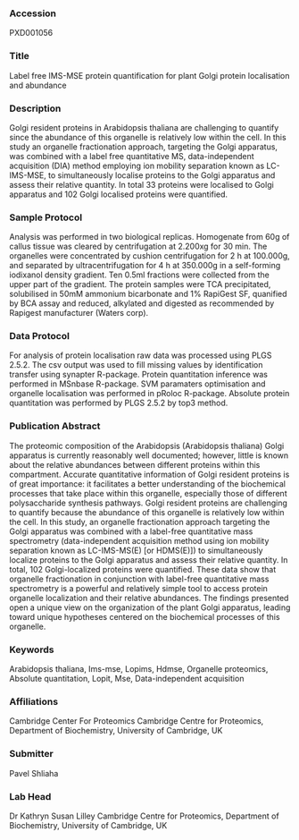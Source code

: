 ### Accession
PXD001056

### Title
Label free IMS-MSE protein quantification for plant Golgi protein localisation and abundance

### Description
Golgi resident proteins in Arabidopsis thaliana are challenging to quantify since the abundance of this organelle is relatively low within the cell. In this study an organelle fractionation approach, targeting the Golgi apparatus, was combined with a label free quantitative MS, data-independent acquisition (DIA) method employing ion mobility separation known as LC-IMS-MSE, to simultaneously localise proteins to the Golgi apparatus and assess their relative quantity. In total 33 proteins were localised to Golgi apparatus and 102 Golgi localised proteins were quantified.

### Sample Protocol
Analysis was performed in two biological replicas. Homogenate from 60g of callus tissue was cleared by centrifugation at 2.200xg for 30 min. The organelles were concentrated by cushion centrifugation for 2 h at 100.000g, and separated by ultracentrifugation for 4 h at 350.000g in a self-forming iodixanol density gradient. Ten 0.5ml fractions were collected from the upper part of the gradient. The protein samples were TCA precipitated, solubilised in 50mM ammonium bicarbonate and 1% RapiGest SF, quanified by BCA assay and reduced, alkylated and digested as recommended by Rapigest manufacturer (Waters corp).

### Data Protocol
For analysis of protein localisation raw data was processed using PLGS 2.5.2. The csv output was used to fill missing values by identification transfer using synapter R-package. Protein quantitation inference was performed in MSnbase R-package. SVM paramaters optimisation and organelle localisation was performed in pRoloc R-package. Absolute protein quantitation was performed by PLGS 2.5.2 by top3 method.

### Publication Abstract
The proteomic composition of the Arabidopsis (Arabidopsis thaliana) Golgi apparatus is currently reasonably well documented; however, little is known about the relative abundances between different proteins within this compartment. Accurate quantitative information of Golgi resident proteins is of great importance: it facilitates a better understanding of the biochemical processes that take place within this organelle, especially those of different polysaccharide synthesis pathways. Golgi resident proteins are challenging to quantify because the abundance of this organelle is relatively low within the cell. In this study, an organelle fractionation approach targeting the Golgi apparatus was combined with a label-free quantitative mass spectrometry (data-independent acquisition method using ion mobility separation known as LC-IMS-MS(E) [or HDMS(E)]) to simultaneously localize proteins to the Golgi apparatus and assess their relative quantity. In total, 102 Golgi-localized proteins were quantified. These data show that organelle fractionation in conjunction with label-free quantitative mass spectrometry is a powerful and relatively simple tool to access protein organelle localization and their relative abundances. The findings presented open a unique view on the organization of the plant Golgi apparatus, leading toward unique hypotheses centered on the biochemical processes of this organelle.

### Keywords
Arabidopsis thaliana, Ims-mse, Lopims, Hdmse, Organelle proteomics, Absolute quantitation, Lopit, Mse, Data-independent acquisition

### Affiliations
Cambridge Center For Proteomics
Cambridge Centre for Proteomics, Department of Biochemistry, University of Cambridge, UK

### Submitter
Pavel Shliaha

### Lab Head
Dr Kathryn Susan Lilley
Cambridge Centre for Proteomics, Department of Biochemistry, University of Cambridge, UK


